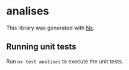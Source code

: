 # analises

This library was generated with [Nx](https://nx.dev).

## Running unit tests

Run `nx test analises` to execute the unit tests.
